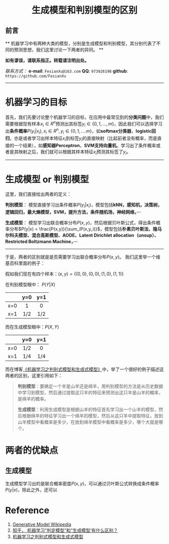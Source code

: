 <h1 align = "center">生成模型和判别模型的区别</h1>

## 前言
** 机器学习中有两种大类的模型，分别是生成模型和判别模型，其分别代表了不同的预测思想，我们这里讨论一下两者的异同。 **

**如有谬误，请联系指正。转载请注明出处。**

*联系方式：*
**e-mail**: `FesianXu@163.com`
**QQ**: `973926198`
**github**: `https://github.com/FesianXu`

*******************************************************

# 机器学习的目标
首先，我们先要讨论整个机器学习的目标，在应用中最常见到的**分类问题**中，我们需要根据现有样本$x_i \in R^n$预测出其标签$y_i \in \{ 0,1,\dots,m\}$，因此我们可以选择学习出**条件概率**$P(y_i|x_i), x_i \in R^n, y_i \in \{0,1,\dots.m\}$，如**softmax分类器**，**logistic回归**，亦是或者学习出样本特征$x_i$到标签$y_i$的直接映射（比起前者没有概率，而是直接的一个结果），如**感知器Perceptron**，**SVM支持向量机**。学习出了条件概率或者是其映射之后，我们就可以根据其样本特征$x_i$预测其标签了$y_i$。

*******************************************************

# 生成模型 or 判别模型
这里，我们直接给出两者的定义：

**判别模型**： 模型直接学习出条件概率$P(y_i|x_i)$，模型包括**kNN，感知机，决策树，逻辑回归，最大熵模型，SVM，提升方法，条件随机场，神经网络，···**

**生成模型**： 模型学习出联合概率分布$P(x,y)$，然后根据贝叶斯公式，得出条件概率分布$P(y|x) = \frac{P(x,y)}{\sum_iP(x,y_i)}$，模型包括**朴素贝叶斯法、隐马尔科夫模型、混合高斯模型、AODE、Latent Dirichlet allocation（unsup）、Restricted Boltzmann Machine，···**

----------------------------------------------------------

于是，两者的区别就是是否需要学习出联合概率分布$P(x,y)$。
我们这里举一个维基百科里面的例子：

假如我们现在有四个样本：$(x,y)=\{(0,0), (0,0), (1,0), (1,1)\}$

在判别模型眼中：
$P(Y|X)$

| | y=0 | y=1 |
|-|:-:|:-:|
|x=0| 1|0|
|x=1| 1/2 | 1/2 |

而在生成模型眼中：$P(X,Y)$

| | y=0 | y=1 |
|-|:-:|:-:|
|x=0| 1/2|0|
|x=1| 1/4 | 1/4 |

而在博客[《机器学习之判别式模型和生成式模型》](http://www.cnblogs.com/nolonely/p/6435213.html)中，举了一个很好的例子描述这两者的区别，这里引用如下：
> **判别模型**：要确定一个羊是山羊还是绵羊，用判别模型的方法是从历史数据中学习到模型，然后通过提取这只羊的特征来预测出这只羊是山羊的概率，是绵羊的概率。
> 
> **生成模型**：利用生成模型是根据山羊的特征首先学习出一个山羊的模型，然后根据绵羊的特征学习出一个绵羊的模型，然后从这只羊中提取特征，放到山羊模型中看概率是多少，在放到绵羊模型中看概率是多少，哪个大就是哪个。


# 两者的优缺点
## 生成模型
生成模型学习出的是联合概率密度$P(x,y)$，可以通过贝叶斯公式转换成条件概率$P(y|x)$，除此之外，还可以


# Reference
1. [Generative Model Wikipedia](https://en.wikipedia.org/wiki/Generative_model)
2. [知乎， 机器学习“判定模型”和“生成模型‘有什么区别？](https://www.zhihu.com/question/20446337)
3. [机器学习之判别式模型和生成式模型](http://www.cnblogs.com/nolonely/p/6435213.html)










































